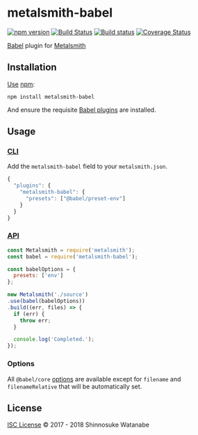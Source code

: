 # metalsmith-babel

[![npm version](https://img.shields.io/npm/v/metalsmith-babel.svg)](https://www.npmjs.com/package/metalsmith-babel)
[![Build Status](https://travis-ci.org/babel/metalsmith-babel.svg?branch=master)](https://travis-ci.org/babel/metalsmith-babel)
[![Build status](https://ci.appveyor.com/api/projects/status/k49tibi2lsbl0xk2?svg=true)](https://ci.appveyor.com/project/ShinnosukeWatanabe/metalsmith-babel)
[![Coverage Status](https://img.shields.io/coveralls/babel/metalsmith-babel.svg)](https://coveralls.io/github/babel/metalsmith-babel)

[Babel](https://babeljs.io/) plugin for [Metalsmith](https://github.com/segmentio/metalsmith)

## Installation

[Use](https://docs.npmjs.com/cli/install) [npm](https://docs.npmjs.com/getting-started/what-is-npm):

```
npm install metalsmith-babel
```

And ensure the requisite [Babel plugins](https://babeljs.io/docs/plugins) are installed.

## Usage

### [CLI](https://github.com/metalsmith/metalsmith#cli)

Add the `metalsmith-babel` field to your `metalsmith.json`.

```javascript
{
  "plugins": {
    "metalsmith-babel": {
      "presets": ["@babel/preset-env"]
    }
  }
}
```

### [API](https://github.com/metalsmith/metalsmith#api)

```javascript
const Metalsmith = require('metalsmith');
const babel = require('metalsmith-babel');

const babelOptions = {
  presets: ['env']
};

new Metalsmith('./source')
.use(babel(babelOptions))
.build((err, files) => {
  if (err) {
    throw err;
  }

  console.log('Completed.');
});
```

### Options

All `@babel/core` [options](https://babeljs.io/docs/en/babel-core#options) are available except for `filename` and `filenameRelative` that will be automatically set.

## License

[ISC License](./LICENSE) © 2017 - 2018 Shinnosuke Watanabe
